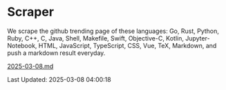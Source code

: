 # Scraper

We scrape the github trending page of these languages: Go, Rust, Python, Ruby, C++, C, Java, Shell, Makefile, Swift, Objective-C, Kotlin, Jupyter-Notebook, HTML, JavaScript, TypeScript, CSS, Vue, TeX, Markdown, and push a markdown result everyday.

[2025-03-08.md](https://github.com/yangwenmai/github-trending-backup/blob/master/2025-03-08.md)

Last Updated: 2025-03-08 04:00:18